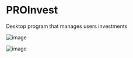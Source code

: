 # PROInvest
Desktop program that manages users investments

![image](https://user-images.githubusercontent.com/60778358/131930581-893efa50-81e0-4f9c-bff7-5b2fec3bd2bd.png)

![image](https://user-images.githubusercontent.com/60778358/131930795-ece2d9b8-6c12-4e9b-a9c9-6c03b30edb05.png)
